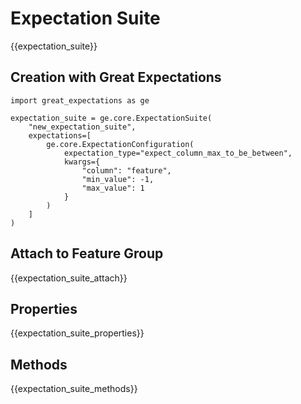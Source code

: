 # Expectation Suite

{{expectation_suite}}

## Creation with Great Expectations

```python3
import great_expectations as ge

expectation_suite = ge.core.ExpectationSuite(
    "new_expectation_suite",
    expectations=[
        ge.core.ExpectationConfiguration(
            expectation_type="expect_column_max_to_be_between",
            kwargs={
                "column": "feature",
                "min_value": -1,
                "max_value": 1
            }
        )
    ]
)
```

## Attach to Feature Group

{{expectation_suite_attach}}

## Properties

{{expectation_suite_properties}}

## Methods

{{expectation_suite_methods}}
